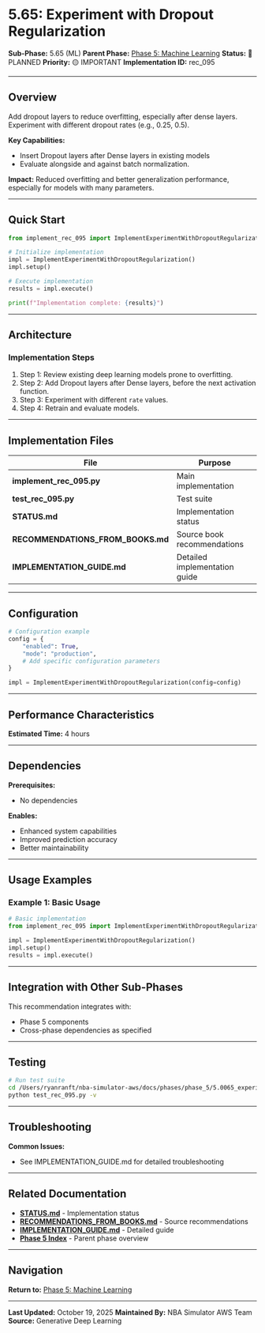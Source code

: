 # 5.65: Experiment with Dropout Regularization

**Sub-Phase:** 5.65 (ML)
**Parent Phase:** [Phase 5: Machine Learning](../PHASE_5_INDEX.md)
**Status:** 🔵 PLANNED
**Priority:** 🟡 IMPORTANT
**Implementation ID:** rec_095

---

## Overview

Add dropout layers to reduce overfitting, especially after dense layers. Experiment with different dropout rates (e.g., 0.25, 0.5).

**Key Capabilities:**
- Insert Dropout layers after Dense layers in existing models
- Evaluate alongside and against batch normalization.

**Impact:**
Reduced overfitting and better generalization performance, especially for models with many parameters.

---

## Quick Start

```python
from implement_rec_095 import ImplementExperimentWithDropoutRegularization

# Initialize implementation
impl = ImplementExperimentWithDropoutRegularization()
impl.setup()

# Execute implementation
results = impl.execute()

print(f"Implementation complete: {results}")
```

---

## Architecture

### Implementation Steps

1. Step 1: Review existing deep learning models prone to overfitting.
2. Step 2: Add Dropout layers after Dense layers, before the next activation function.
3. Step 3: Experiment with different `rate` values.
4. Step 4: Retrain and evaluate models.

---

## Implementation Files

| File | Purpose |
|------|---------|
| **implement_rec_095.py** | Main implementation |
| **test_rec_095.py** | Test suite |
| **STATUS.md** | Implementation status |
| **RECOMMENDATIONS_FROM_BOOKS.md** | Source book recommendations |
| **IMPLEMENTATION_GUIDE.md** | Detailed implementation guide |

---

## Configuration

```python
# Configuration example
config = {
    "enabled": True,
    "mode": "production",
    # Add specific configuration parameters
}

impl = ImplementExperimentWithDropoutRegularization(config=config)
```

---

## Performance Characteristics

**Estimated Time:** 4 hours

---

## Dependencies

**Prerequisites:**
- No dependencies

**Enables:**
- Enhanced system capabilities
- Improved prediction accuracy
- Better maintainability

---

## Usage Examples

### Example 1: Basic Usage

```python
# Basic implementation
from implement_rec_095 import ImplementExperimentWithDropoutRegularization

impl = ImplementExperimentWithDropoutRegularization()
impl.setup()
results = impl.execute()
```

---

## Integration with Other Sub-Phases

This recommendation integrates with:
- Phase 5 components
- Cross-phase dependencies as specified

---

## Testing

```bash
# Run test suite
cd /Users/ryanranft/nba-simulator-aws/docs/phases/phase_5/5.0065_experiment_with_dropout_regularization
python test_rec_095.py -v
```

---

## Troubleshooting

**Common Issues:**
- See IMPLEMENTATION_GUIDE.md for detailed troubleshooting

---

## Related Documentation

- **[STATUS.md](STATUS.md)** - Implementation status
- **[RECOMMENDATIONS_FROM_BOOKS.md](RECOMMENDATIONS_FROM_BOOKS.md)** - Source recommendations
- **[IMPLEMENTATION_GUIDE.md](IMPLEMENTATION_GUIDE.md)** - Detailed guide
- **[Phase 5 Index](../PHASE_5_INDEX.md)** - Parent phase overview

---

## Navigation

**Return to:** [Phase 5: Machine Learning](../PHASE_5_INDEX.md)

---

**Last Updated:** October 19, 2025
**Maintained By:** NBA Simulator AWS Team
**Source:** Generative Deep Learning
